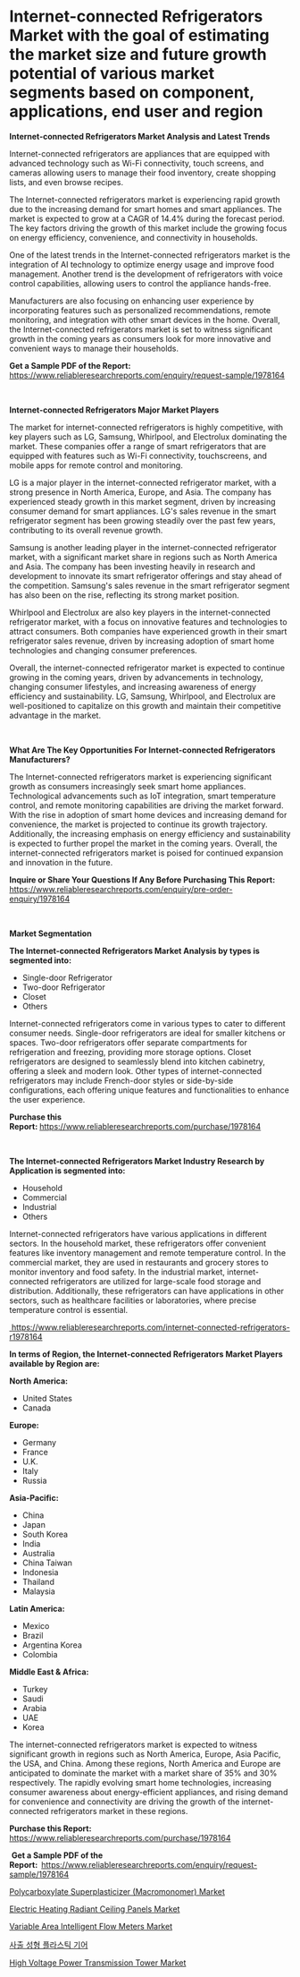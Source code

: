 <p><h1>Internet-connected Refrigerators Market with the goal of estimating the market size and future growth potential of various market segments based on component, applications, end user and region</h1></p><p><strong>Internet-connected Refrigerators Market Analysis and Latest Trends</strong></p>
<p><p>Internet-connected refrigerators are appliances that are equipped with advanced technology such as Wi-Fi connectivity, touch screens, and cameras allowing users to manage their food inventory, create shopping lists, and even browse recipes.</p><p>The Internet-connected refrigerators market is experiencing rapid growth due to the increasing demand for smart homes and smart appliances. The market is expected to grow at a CAGR of 14.4% during the forecast period. The key factors driving the growth of this market include the growing focus on energy efficiency, convenience, and connectivity in households.</p><p>One of the latest trends in the Internet-connected refrigerators market is the integration of AI technology to optimize energy usage and improve food management. Another trend is the development of refrigerators with voice control capabilities, allowing users to control the appliance hands-free.</p><p>Manufacturers are also focusing on enhancing user experience by incorporating features such as personalized recommendations, remote monitoring, and integration with other smart devices in the home. Overall, the Internet-connected refrigerators market is set to witness significant growth in the coming years as consumers look for more innovative and convenient ways to manage their households.</p></p>
<p><strong>Get a Sample PDF of the Report:&nbsp;</strong> <a href="https://www.reliableresearchreports.com/enquiry/request-sample/1978164">https://www.reliableresearchreports.com/enquiry/request-sample/1978164</a></p>
<p>&nbsp;</p>
<p><strong>Internet-connected Refrigerators Major Market Players</strong></p>
<p><p>The market for internet-connected refrigerators is highly competitive, with key players such as LG, Samsung, Whirlpool, and Electrolux dominating the market. These companies offer a range of smart refrigerators that are equipped with features such as Wi-Fi connectivity, touchscreens, and mobile apps for remote control and monitoring.</p><p>LG is a major player in the internet-connected refrigerator market, with a strong presence in North America, Europe, and Asia. The company has experienced steady growth in this market segment, driven by increasing consumer demand for smart appliances. LG's sales revenue in the smart refrigerator segment has been growing steadily over the past few years, contributing to its overall revenue growth.</p><p>Samsung is another leading player in the internet-connected refrigerator market, with a significant market share in regions such as North America and Asia. The company has been investing heavily in research and development to innovate its smart refrigerator offerings and stay ahead of the competition. Samsung's sales revenue in the smart refrigerator segment has also been on the rise, reflecting its strong market position.</p><p>Whirlpool and Electrolux are also key players in the internet-connected refrigerator market, with a focus on innovative features and technologies to attract consumers. Both companies have experienced growth in their smart refrigerator sales revenue, driven by increasing adoption of smart home technologies and changing consumer preferences.</p><p>Overall, the internet-connected refrigerator market is expected to continue growing in the coming years, driven by advancements in technology, changing consumer lifestyles, and increasing awareness of energy efficiency and sustainability. LG, Samsung, Whirlpool, and Electrolux are well-positioned to capitalize on this growth and maintain their competitive advantage in the market.</p></p>
<p>&nbsp;</p>
<p><strong>What Are The Key Opportunities For Internet-connected Refrigerators Manufacturers?</strong></p>
<p><p>The Internet-connected refrigerators market is experiencing significant growth as consumers increasingly seek smart home appliances. Technological advancements such as IoT integration, smart temperature control, and remote monitoring capabilities are driving the market forward. With the rise in adoption of smart home devices and increasing demand for convenience, the market is projected to continue its growth trajectory. Additionally, the increasing emphasis on energy efficiency and sustainability is expected to further propel the market in the coming years. Overall, the internet-connected refrigerators market is poised for continued expansion and innovation in the future.</p></p>
<p><strong>Inquire or Share Your Questions If Any Before Purchasing This Report:</strong> <a href="https://www.reliableresearchreports.com/enquiry/pre-order-enquiry/1978164">https://www.reliableresearchreports.com/enquiry/pre-order-enquiry/1978164</a></p>
<p>&nbsp;</p>
<p><strong>Market Segmentation</strong></p>
<p><strong>The Internet-connected Refrigerators Market Analysis by types is segmented into:</strong></p>
<p><ul><li>Single-door Refrigerator</li><li>Two-door Refrigerator</li><li>Closet</li><li>Others</li></ul></p>
<p><p>Internet-connected refrigerators come in various types to cater to different consumer needs. Single-door refrigerators are ideal for smaller kitchens or spaces. Two-door refrigerators offer separate compartments for refrigeration and freezing, providing more storage options. Closet refrigerators are designed to seamlessly blend into kitchen cabinetry, offering a sleek and modern look. Other types of internet-connected refrigerators may include French-door styles or side-by-side configurations, each offering unique features and functionalities to enhance the user experience.</p></p>
<p><strong>Purchase this Report:&nbsp;</strong><a href="https://www.reliableresearchreports.com/purchase/1978164">https://www.reliableresearchreports.com/purchase/1978164</a></p>
<p>&nbsp;</p>
<p><strong>The Internet-connected Refrigerators Market Industry Research by Application is segmented into:</strong></p>
<p><ul><li>Household</li><li>Commercial</li><li>Industrial</li><li>Others</li></ul></p>
<p><p>Internet-connected refrigerators have various applications in different sectors. In the household market, these refrigerators offer convenient features like inventory management and remote temperature control. In the commercial market, they are used in restaurants and grocery stores to monitor inventory and food safety. In the industrial market, internet-connected refrigerators are utilized for large-scale food storage and distribution. Additionally, these refrigerators can have applications in other sectors, such as healthcare facilities or laboratories, where precise temperature control is essential.</p></p>
<p><a href="https://www.reliableresearchreports.com/internet-connected-refrigerators-r1978164">&nbsp;https://www.reliableresearchreports.com/internet-connected-refrigerators-r1978164</a></p>
<p><strong>In terms of Region, the Internet-connected Refrigerators Market Players available by Region are:</strong></p>
<p>
    <p> <strong> North America: </strong>
        <ul>
            <li>United States</li>
            <li>Canada</li>
        </ul>
        </p> 
    <p> <strong> Europe: </strong>
        <ul>
            <li>Germany</li>
            <li>France</li>
            <li>U.K.</li>
            <li>Italy</li>
            <li>Russia</li>
        </ul>
        </p> 
    <p> <strong> Asia-Pacific: </strong>
        <ul>
            <li>China</li>
            <li>Japan</li>
            <li>South Korea</li>
            <li>India</li>
            <li>Australia</li>
            <li>China Taiwan</li>
            <li>Indonesia</li>
            <li>Thailand</li>
            <li>Malaysia</li>
        </ul>
        </p> 
    <p> <strong> Latin America: </strong>
        <ul>
            <li>Mexico</li>
            <li>Brazil</li>
            <li>Argentina Korea</li>
            <li>Colombia</li>
        </ul>
        </p> 
    <p> <strong> Middle East & Africa: </strong>
        <ul>
            <li>Turkey</li>
            <li>Saudi</li>
            <li>Arabia</li>
            <li>UAE</li>
            <li>Korea</li>
        </ul>
    </p>
    </p>
<p><p>The internet-connected refrigerators market is expected to witness significant growth in regions such as North America, Europe, Asia Pacific, the USA, and China. Among these regions, North America and Europe are anticipated to dominate the market with a market share of 35% and 30% respectively. The rapidly evolving smart home technologies, increasing consumer awareness about energy-efficient appliances, and rising demand for convenience and connectivity are driving the growth of the internet-connected refrigerators market in these regions.</p></p>
<p><strong>Purchase this Report: </strong><a href="https://www.reliableresearchreports.com/purchase/1978164">https://www.reliableresearchreports.com/purchase/1978164</a></p>
<p>&nbsp;<strong>Get a Sample PDF of the Report:&nbsp;&nbsp;</strong><a href="https://www.reliableresearchreports.com/enquiry/request-sample/1978164">https://www.reliableresearchreports.com/enquiry/request-sample/1978164</a></p>
<p><strong></strong></p>
<p><p><a href="https://issuu.com/reportprime-2/docs/polycarboxylate-superplasticizer-macromonomer-mark">Polycarboxylate Superplasticizer (Macromonomer) Market</a></p><p><a href="https://www.linkedin.com/pulse/electric-heating-radiant-ceiling-panels-market-share-evolution-fkysf?trackingId=zihswviVlsel06PiaNIgVQ%3D%3D">Electric Heating Radiant Ceiling Panels Market</a></p><p><a href="https://www.linkedin.com/pulse/analyzing-variable-area-intelligent-flow-meters-market-f0mbf?trackingId=Vv%2FAB4fRDQ1fP3lkKtQ3JA%3D%3D">Variable Area Intelligent Flow Meters Market</a></p><p><a href="https://github.com/vdhdwjyp90142/Market-Research-Report-List-1/blob/main/471089341068.md">사출 성형 플라스틱 기어</a></p><p><a href="https://github.com/lbird53714/Market-Research-Report-List-4/blob/main/high-voltage-power-transmission-tower-market.md">High Voltage Power Transmission Tower Market</a></p></p>